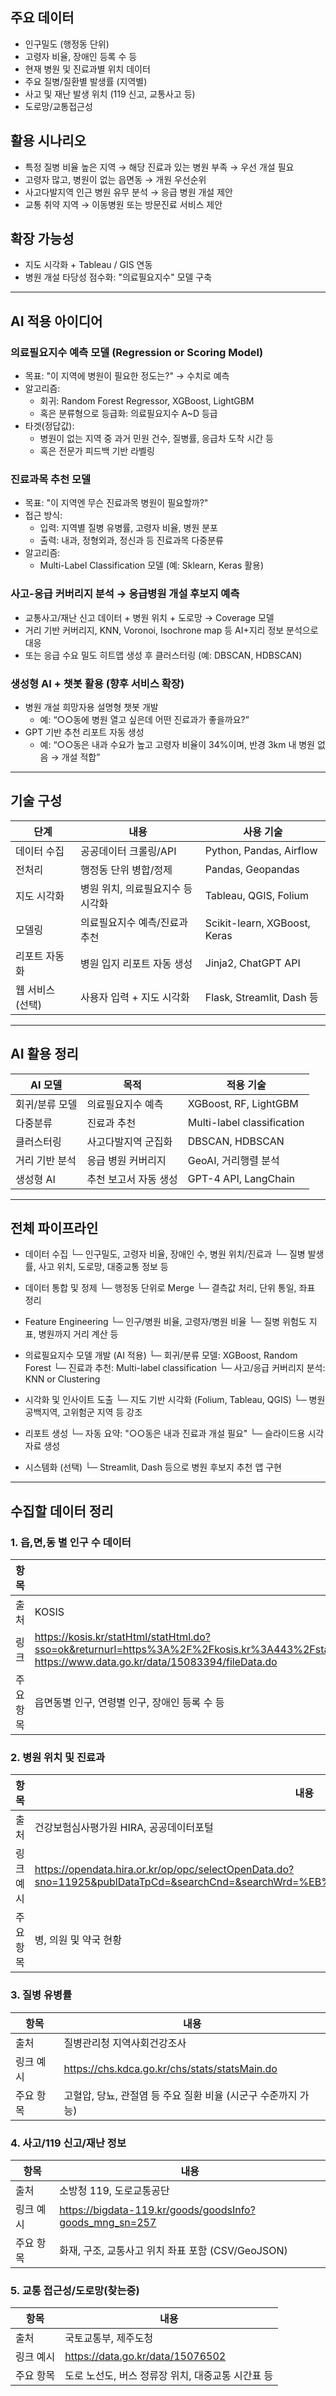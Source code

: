 <h2 id="주요-데이터">주요 데이터</h2>
<ul>
<li>인구밀도 (행정동 단위)</li>
<li>고령자 비율, 장애인 등록 수 등</li>
<li>현재 병원 및 진료과별 위치 데이터</li>
<li>주요 질병/질환별 발생률 (지역별)</li>
<li>사고 및 재난 발생 위치 (119 신고, 교통사고 등)</li>
<li>도로망/교통접근성</li>
</ul>
<h2 id="활용-시나리오">활용 시나리오</h2>
<ul>
<li>특정 질병 비율 높은 지역 → 해당 진료과 있는 병원 부족 → 우선 개설 필요</li>
<li>고령자 많고, 병원이 없는 읍면동 → 개원 우선순위</li>
<li>사고다발지역 인근 병원 유무 분석 → 응급 병원 개설 제안</li>
<li>교통 취약 지역 → 이동병원 또는 방문진료 서비스 제안</li>
</ul>
<h2 id="확장-가능성">확장 가능성</h2>
<ul>
<li>지도 시각화 + Tableau / GIS 연동</li>
<li>병원 개설 타당성 점수화: &quot;의료필요지수&quot; 모델 구축</li>
</ul>
<hr />
<h2 id="ai-적용-아이디어">AI 적용 아이디어</h2>
<h3 id="의료필요지수-예측-모델-regression-or-scoring-model">의료필요지수 예측 모델 (Regression or Scoring Model)</h3>
<ul>
<li>목표: &quot;이 지역에 병원이 필요한 정도는?&quot; → 수치로 예측</li>
<li>알고리즘:<ul>
<li>회귀: Random Forest Regressor, XGBoost, LightGBM</li>
<li>혹은 분류형으로 등급화: 의료필요지수 A~D 등급</li>
</ul>
</li>
<li>타겟(정답값):<ul>
<li>병원이 없는 지역 중 과거 민원 건수, 질병률, 응급차 도착 시간 등</li>
<li>혹은 전문가 피드백 기반 라벨링</li>
</ul>
</li>
</ul>
<h3 id="진료과목-추천-모델">진료과목 추천 모델</h3>
<ul>
<li>목표: &quot;이 지역엔 무슨 진료과목 병원이 필요할까?&quot;</li>
<li>접근 방식:<ul>
<li>입력: 지역별 질병 유병률, 고령자 비율, 병원 분포</li>
<li>출력: 내과, 정형외과, 정신과 등 진료과목 다중분류</li>
</ul>
</li>
<li>알고리즘:<ul>
<li>Multi-Label Classification 모델 (예: Sklearn, Keras 활용)</li>
</ul>
</li>
</ul>
<h3 id="사고-응급-커버리지-분석-→-응급병원-개설-후보지-예측">사고-응급 커버리지 분석 → 응급병원 개설 후보지 예측</h3>
<ul>
<li>교통사고/재난 신고 데이터 + 병원 위치 + 도로망 → Coverage 모델</li>
<li>거리 기반 커버리지, KNN, Voronoi, Isochrone map 등 AI+지리 정보 분석으로 대응</li>
<li>또는 응급 수요 밀도 히트맵 생성 후 클러스터링 (예: DBSCAN, HDBSCAN)</li>
</ul>
<h3 id="생성형-ai--챗봇-활용-향후-서비스-확장">생성형 AI + 챗봇 활용 (향후 서비스 확장)</h3>
<ul>
<li>병원 개설 희망자용 설명형 챗봇 개발<ul>
<li>예: “○○동에 병원 열고 싶은데 어떤 진료과가 좋을까요?”</li>
</ul>
</li>
<li>GPT 기반 추천 리포트 자동 생성<ul>
<li>예: “○○동은 내과 수요가 높고 고령자 비율이 34%이며, 반경 3km 내 병원 없음 → 개설 적합”</li>
</ul>
</li>
</ul>
<hr />
<h2 id="기술-구성">기술 구성</h2>
<table>
<thead>
<tr>
<th>단계</th>
<th>내용</th>
<th>사용 기술</th>
</tr>
</thead>
<tbody><tr>
<td>데이터 수집</td>
<td>공공데이터 크롤링/API</td>
<td>Python, Pandas, Airflow</td>
</tr>
<tr>
<td>전처리</td>
<td>행정동 단위 병합/정제</td>
<td>Pandas, Geopandas</td>
</tr>
<tr>
<td>지도 시각화</td>
<td>병원 위치, 의료필요지수 등 시각화</td>
<td>Tableau, QGIS, Folium</td>
</tr>
<tr>
<td>모델링</td>
<td>의료필요지수 예측/진료과 추천</td>
<td>Scikit-learn, XGBoost, Keras</td>
</tr>
<tr>
<td>리포트 자동화</td>
<td>병원 입지 리포트 자동 생성</td>
<td>Jinja2, ChatGPT API</td>
</tr>
<tr>
<td>웹 서비스 (선택)</td>
<td>사용자 입력 + 지도 시각화</td>
<td>Flask, Streamlit, Dash 등</td>
</tr>
</tbody></table>
<hr />
<h2 id="ai-활용-정리">AI 활용 정리</h2>
<table>
<thead>
<tr>
<th>AI 모델</th>
<th>목적</th>
<th>적용 기술</th>
</tr>
</thead>
<tbody><tr>
<td>회귀/분류 모델</td>
<td>의료필요지수 예측</td>
<td>XGBoost, RF, LightGBM</td>
</tr>
<tr>
<td>다중분류</td>
<td>진료과 추천</td>
<td>Multi-label classification</td>
</tr>
<tr>
<td>클러스터링</td>
<td>사고다발지역 군집화</td>
<td>DBSCAN, HDBSCAN</td>
</tr>
<tr>
<td>거리 기반 분석</td>
<td>응급 병원 커버리지</td>
<td>GeoAI, 거리행렬 분석</td>
</tr>
<tr>
<td>생성형 AI</td>
<td>추천 보고서 자동 생성</td>
<td>GPT-4 API, LangChain</td>
</tr>
</tbody></table>
<hr />
<h2 id="전체-파이프라인">전체 파이프라인</h2>
<ul>
<li><p>데이터 수집
  └─ 인구밀도, 고령자 비율, 장애인 수, 병원 위치/진료과
  └─ 질병 발생률, 사고 위치, 도로망, 대중교통 정보 등</p>
</li>
<li><p>데이터 통합 및 정제
  └─ 행정동 단위로 Merge
  └─ 결측값 처리, 단위 통일, 좌표 정리</p>
</li>
<li><p>Feature Engineering
  └─ 인구/병원 비율, 고령자/병원 비율
  └─ 질병 위험도 지표, 병원까지 거리 계산 등</p>
</li>
<li><p>의료필요지수 모델 개발 (AI 적용)
  └─ 회귀/분류 모델: XGBoost, Random Forest
  └─ 진료과 추천: Multi-label classification
  └─ 사고/응급 커버리지 분석: KNN or Clustering</p>
</li>
<li><p>시각화 및 인사이트 도출
  └─ 지도 기반 시각화 (Folium, Tableau, QGIS)
  └─ 병원 공백지역, 고위험군 지역 등 강조</p>
</li>
<li><p>리포트 생성
  └─ 자동 요약: &quot;○○동은 내과 진료과 개설 필요&quot;
  └─ 슬라이드용 시각자료 생성</p>
</li>
<li><p>시스템화 (선택)
  └─ Streamlit, Dash 등으로 병원 후보지 추천 앱 구현</p>
</li>
</ul>
<hr />
<h2 id="수집할-데이터-정리">수집할 데이터 정리</h2>
<h3 id="1-읍면동-별-인구-수-데이터">1. 읍,면,동 별 인구 수 데이터</h3>
<table>
<thead>
<tr>
<th>항목</th>
<th>내용</th>
</tr>
</thead>
<tbody><tr>
<td>출처</td>
<td>KOSIS</td>
</tr>
<tr>
<td>링크</td>
<td><a href="https://kosis.kr/statHtml/statHtml.do?sso=ok&amp;returnurl=https%3A%2F%2Fkosis.kr%3A443%2FstatHtml%2FstatHtml.do%3FtblId%3DDT_21801N002%26orgId%3D218%26">https://kosis.kr/statHtml/statHtml.do?sso=ok&amp;returnurl=https%3A%2F%2Fkosis.kr%3A443%2FstatHtml%2FstatHtml.do%3FtblId%3DDT_21801N002%26orgId%3D218%26</a>, <a href="https://www.data.go.kr/data/15083394/fileData.do">https://www.data.go.kr/data/15083394/fileData.do</a></td>
</tr>
<tr>
<td>주요 항목</td>
<td>읍면동별 인구, 연령별 인구, 장애인 등록 수 등</td>
</tr>
</tbody></table>
<h3 id="2-병원-위치-및-진료과">2. 병원 위치 및 진료과</h3>
<table>
<thead>
<tr>
<th>항목</th>
<th>내용</th>
</tr>
</thead>
<tbody><tr>
<td>출처</td>
<td>건강보험심사평가원 HIRA, 공공데이터포털</td>
</tr>
<tr>
<td>링크 예시</td>
<td><a href="https://opendata.hira.or.kr/op/opc/selectOpenData.do?sno=11925&amp;publDataTpCd=&amp;searchCnd=&amp;searchWrd=%EB%B3%91%EC%9D%98%EC%9B%90&amp;pageIndex=1">https://opendata.hira.or.kr/op/opc/selectOpenData.do?sno=11925&amp;publDataTpCd=&amp;searchCnd=&amp;searchWrd=%EB%B3%91%EC%9D%98%EC%9B%90&amp;pageIndex=1</a></td>
</tr>
<tr>
<td>주요 항목</td>
<td>병, 의원 및 약국 현황</td>
</tr>
</tbody></table>
<h3 id="3-질병-유병률">3. 질병 유병률</h3>
<table>
<thead>
<tr>
<th>항목</th>
<th>내용</th>
</tr>
</thead>
<tbody><tr>
<td>출처</td>
<td>질병관리청 지역사회건강조사</td>
</tr>
<tr>
<td>링크 예시</td>
<td><a href="https://chs.kdca.go.kr/chs/stats/statsMain.do">https://chs.kdca.go.kr/chs/stats/statsMain.do</a></td>
</tr>
<tr>
<td>주요 항목</td>
<td>고혈압, 당뇨, 관절염 등 주요 질환 비율 (시군구 수준까지 가능)</td>
</tr>
</tbody></table>
<h3 id="4-사고119-신고재난-정보">4. 사고/119 신고/재난 정보</h3>
<table>
<thead>
<tr>
<th>항목</th>
<th>내용</th>
</tr>
</thead>
<tbody><tr>
<td>출처</td>
<td>소방청 119, 도로교통공단</td>
</tr>
<tr>
<td>링크 예시</td>
<td><a href="https://bigdata-119.kr/goods/goodsInfo?goods_mng_sn=257">https://bigdata-119.kr/goods/goodsInfo?goods_mng_sn=257</a></td>
</tr>
<tr>
<td>주요 항목</td>
<td>화재, 구조, 교통사고 위치 좌표 포함 (CSV/GeoJSON)</td>
</tr>
</tbody></table>
<h3 id="5-교통-접근성도로망찾는중">5. 교통 접근성/도로망(찾는중)</h3>
<table>
<thead>
<tr>
<th>항목</th>
<th>내용</th>
</tr>
</thead>
<tbody><tr>
<td>출처</td>
<td>국토교통부, 제주도청</td>
</tr>
<tr>
<td>링크 예시</td>
<td><a href="https://data.go.kr/data/15076502">https://data.go.kr/data/15076502</a></td>
</tr>
<tr>
<td>주요 항목</td>
<td>도로 노선도, 버스 정류장 위치, 대중교통 시간표 등</td>
</tr>
</tbody></table>
